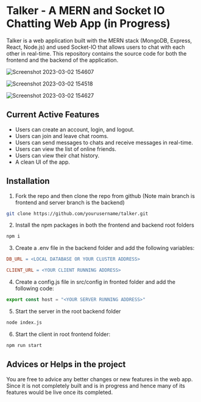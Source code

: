 # Talker - A MERN and Socket IO Chatting Web App (in Progress)

Talker is a web application built with the MERN stack (MongoDB, Express, React, Node.js) and used Socket-IO that allows users to chat with each other in real-time. This repository contains the source code for both the frontend and the backend of the application.

![Screenshot 2023-03-02 154607](https://user-images.githubusercontent.com/98007961/222409827-a4ea90e4-041f-4eb9-bb7e-91901283e8c6.png)

![Screenshot 2023-03-02 154518](https://user-images.githubusercontent.com/98007961/222409998-162d084e-5e0c-44d3-b3ca-46b15c404aca.png)

![Screenshot 2023-03-02 154627](https://user-images.githubusercontent.com/98007961/222410201-5a4ceb5b-26f8-4a9e-b4d3-0927b2a97fdf.png)



## Current Active Features

* Users can create an account, login, and logout.
* Users can join and leave chat rooms.
* Users can send messages to chats and receive messages in real-time.
* Users can view the list of online friends.
* Users can view their chat history.
* A clean UI of the app.



## Installation

1. Fork the repo and then clone the repo from github (Note main branch is frontend and server branch is the backend)

```bash
git clone https://github.com/yourusername/talker.git
```

2. Install the npm packages in both the frontend and backend root folders

```bash
npm i
```

3. Create a .env file in the backend folder and add the following variables:

```makefile
DB_URL = <LOCAL DATABASE OR YOUR CLUSTER ADDRESS>

CLIENT_URL = <YOUR CLIENT RUNNING ADDRESS>
```

4. Create a config.js file in src/config in fronted folder and add the following code:

```javascript
export const host = "<YOUR SERVER RUNNING ADDRESS>"
```

5. Start the server in the root backend folder

```bash
node index.js
```

6. Start the client in root frontend folder:

```bash
npm run start
```


## Advices or Helps in the project

You are free to advice any better changes or new features in the web app. Since it is not completely built and is in progress and hence many of its features would be live once its completed.

